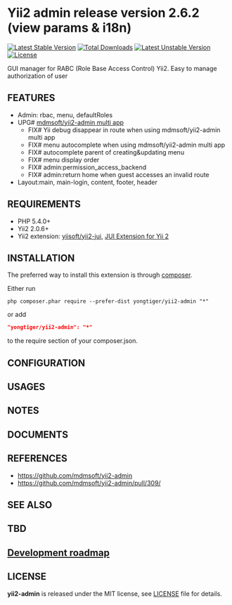 # Yii2 admin release version 2.6.2 (view params & i18n)

[![Latest Stable Version](https://poser.pugx.org/yongtiger/yii2-admin/v/stable)](https://packagist.org/packages/yongtiger/yii2-admin)
[![Total Downloads](https://poser.pugx.org/yongtiger/yii2-admin/downloads)](https://packagist.org/packages/yongtiger/yii2-admin) 
[![Latest Unstable Version](https://poser.pugx.org/yongtiger/yii2-admin/v/unstable)](https://packagist.org/packages/yongtiger/yii2-admin)
[![License](https://poser.pugx.org/yongtiger/yii2-admin/license)](https://packagist.org/packages/yongtiger/yii2-admin)

GUI manager for RABC (Role Base Access Control) Yii2. Easy to manage authorization of user


## FEATURES

* Admin: rbac, menu, defaultRoles
* UPG# [mdmsoft/yii2-admin multi app](https://github.com/mdmsoft/yii2-admin/pull/309/)
  - FIX# Yii debug disappear in route when using mdmsoft/yii2-admin multi app
  - FIX# menu autocomplete when using mdmsoft/yii2-admin multi app
  - FIX# autocomplete parent of creating&updating menu
  - FIX# menu display order
  - FIX# admin:permission_access_backend
  - FIX# admin:return home when guest accesses an invalid route
* Layout:main, main-login, content, footer, header


## REQUIREMENTS

* PHP 5.4.0+
* Yii2 2.0.6+
* Yii2 extension: [yiisoft/yii2-jui](https://github.com/yiisoft/yii2-jui), [JUI Extension for Yii 2](http://www.yiiframework.com/doc-2.0/ext-jui-index.html)


## INSTALLATION   

The preferred way to install this extension is through [composer](http://getcomposer.org/download/).

Either run

```
php composer.phar require --prefer-dist yongtiger/yii2-admin "*"
```

or add

```json
"yongtiger/yii2-admin": "*"
```

to the require section of your composer.json.


## CONFIGURATION


## USAGES


## NOTES


## DOCUMENTS


## REFERENCES

- https://github.com/mdmsoft/yii2-admin
- https://github.com/mdmsoft/yii2-admin/pull/309/


## SEE ALSO


## TBD


## [Development roadmap](docs/development-roadmap.md)


## LICENSE 
**yii2-admin** is released under the MIT license, see [LICENSE](https://opensource.org/licenses/MIT) file for details.